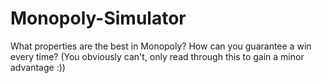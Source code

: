 # Monopoly-Simulator
What properties are the best in Monopoly? How can you guarantee a win every time? (You obviously can't, only read through this to gain a minor advantage :))
